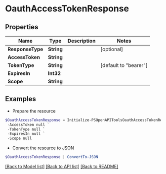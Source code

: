 # OauthAccessTokenResponse
## Properties

Name | Type | Description | Notes
------------ | ------------- | ------------- | -------------
**ResponseType** | **String** |  | [optional] 
**AccessToken** | **String** |  | 
**TokenType** | **String** |  | [default to "bearer"]
**ExpiresIn** | **Int32** |  | 
**Scope** | **String** |  | 

## Examples

- Prepare the resource
```powershell
$OauthAccessTokenResponse = Initialize-PSOpenAPIToolsOauthAccessTokenResponse  -ResponseType null `
 -AccessToken null `
 -TokenType null `
 -ExpiresIn null `
 -Scope null
```

- Convert the resource to JSON
```powershell
$OauthAccessTokenResponse | ConvertTo-JSON
```

[[Back to Model list]](../README.md#documentation-for-models) [[Back to API list]](../README.md#documentation-for-api-endpoints) [[Back to README]](../README.md)

